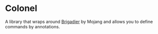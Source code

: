 # Colonel

A library that wraps around [Brigadier](https://github.com/Mojang/brigadier) by Mojang and allows you to define commands
by annotations.